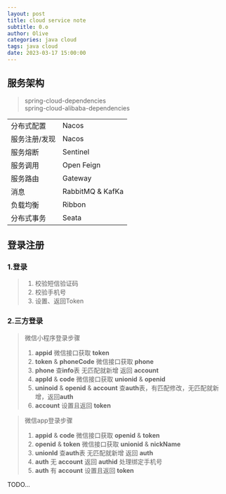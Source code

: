 ```yaml
---
layout: post
title: cloud service note
subtitle: 0.o
author: Olive
categories: java cloud
tags: java cloud
date: 2023-03-17 15:00:00
---
```


## 服务架构

> spring-cloud-dependencies\
> spring-cloud-alibaba-dependencies

|         |                  |
|---------|------------------|
| 分布式配置   | Nacos            |
| 服务注册/发现 | Nacos            |
| 服务熔断    | Sentinel         |
| 服务调用    | Open Feign       |
| 服务路由    | Gateway          |
| 消息      | RabbitMQ & KafKa |
| 负载均衡    | Ribbon           |
| 分布式事务   | Seata            |

## 登录注册

### 1.登录

> 1. 校验短信验证码
> 2. 校验手机号
> 3. 设置、返回Token

### 2.三方登录

> 微信小程序登录步骤
> 1. **appid** 微信接口获取 **token**
> 2. **token** & **phoneCode** 微信接口获取 **phone**
> 3. **phone** 查**info**表 无匹配就新增 返回 **account**
> 4. **appId** & **code** 微信接口获取 **unionid** & **openid**
> 5. **uninoid** & **openid** & **account** 查**auth**表，有匹配修改，无匹配就新增，返回**auth**
> 6. **account** 设置且返回 **token**

> 微信app登录步骤
> 1. **appid** & **code** 微信接口获取 **openid** & **token**
> 2. **openid** & **token** 微信接口获取 **unionid** & **nickName**
> 3. **unionId** 查**auth**表 无匹配就新增 返回 **auth**
> 4. **auth** 无 **account** 返回 **authid** 处理绑定手机号
> 5. **auth** 有 **account** 设置且返回 **token**

TODO...


